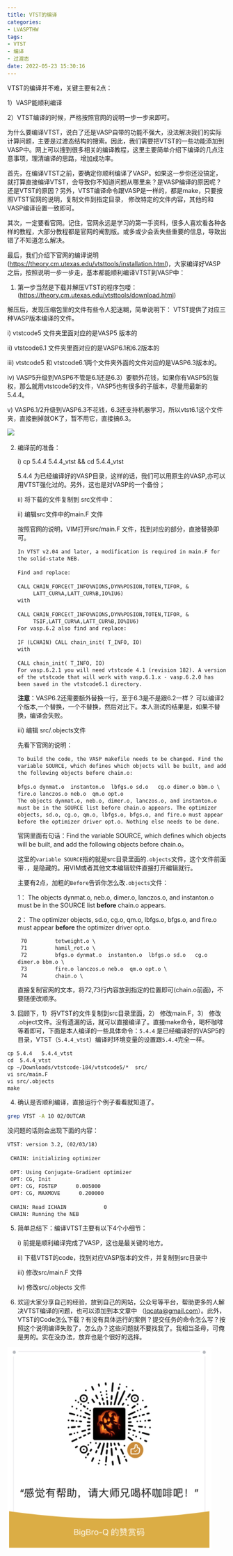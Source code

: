 ```yaml
---
title: VTST的编译
categories: 
- LVASPTHW
tags: 
- VTST
- 编译
- 过渡态
date: 2022-05-23 15:30:16
---
```


VTST的编译并不难，关键主要有2点：

1）VASP能顺利编译

2）VTST编译的时候，严格按照官网的说明一步一步来即可。


为什么要编译VTST，说白了还是VASP自带的功能不强大，没法解决我们的实际计算问题，主要是过渡态结构的搜索。因此，我们需要把VTST的一些功能添加到VASP中。网上可以搜到很多相关的编译教程，这里主要简单介绍下编译的几点注意事项，理清编译的思路，增加成功率。

首先，在编译VTST之前，要确定你顺利编译了VASP。如果这一步你还没搞定，就打算直接编译VTST，会导致你不知道问题从哪里来？是VASP编译的原因呢？还是VTST的原因？另外，VTST编译命令跟VASP是一样的，都是make，只要按照VTST官网的说明，复制文件到指定目录， 修改特定的文件内容，其他的和VASP编译设置一致即可。

其次，一定要看官网。记住，官网永远是学习的第一手资料，很多人喜欢看各种各样的教程，大部分教程都是官网的阉割版。或多或少会丢失些重要的信息，导致出错了不知道怎么解决。

最后，我们介绍下官网的编译说明 (https://theory.cm.utexas.edu/vtsttools/installation.html)，大家编译好VASP之后，按照说明一步一步走，基本都能顺利编译VTST到VASP中：

1. 第一步当然是下载并解压VTST的程序包喽：(https://theory.cm.utexas.edu/vtsttools/download.html)

解压后，发现压缩包里的文件有些令人犯迷糊，简单说明下： VTST提供了对应三种VASP版本编译的文件。

i)  vtstcode5 文件夹里面对应的是VASP5 版本的

ii) vtstcode6.1 文件夹里面对应的是VASP6.1和6.2版本的

iii) vtstcode5 和 vtstcode6.1两个文件夹外面的文件对应的是VASP6.3版本的。

iv) VASP5升级到VASP6不管是6.1还是6.3）要额外花钱，如果你有VASP5的版权，那么就用vtstcode5的文件，VASP5也有很多的子版本，尽量用最新的5.4.4。

v)  VASP6.1/2升级到VASP6.3不花钱，6.3还支持机器学习，所以vtst6.1这个文件夹，直接删掉就OK了，暂不用它，直接搞6.3。

![](/Users/qli/Desktop/A31.png)


2) 编译前的准备：

   i) cp 5.4.4   5.4.4_vtst   && cd  5.4.4_vtst  

   5.4.4 为已经编译好的VASP目录，这样的话，我们可以用原生的VASP,亦可以用VTST强化过的。另外，这也是对VASP的一个备份；

   ii) 将下载的文件复制到 src文件中： 

   ii) 编辑src文件中的main.F 文件

   按照官网的说明，VIM打开src/main.F 文件，找到对应的部分，直接替换即可。 

   

   ```
   In VTST v2.04 and later, a modification is required in main.F for the solid-state NEB.
   
   Find and replace:
   
   CALL CHAIN_FORCE(T_INFO%NIONS,DYN%POSION,TOTEN,TIFOR, &
        LATT_CUR%A,LATT_CUR%B,IO%IU6)
   with
   
   CALL CHAIN_FORCE(T_INFO%NIONS,DYN%POSION,TOTEN,TIFOR, &
        TSIF,LATT_CUR%A,LATT_CUR%B,IO%IU6)
   For vasp.6.2 also find and replace:
   
   IF (LCHAIN) CALL chain_init( T_INFO, IO)
   with
   
   CALL chain_init( T_INFO, IO)
   For vasp.6.2.1 you will need vtstcode 4.1 (revision 182). A version of the vtstcode that will work with vasp.6.1.x - vasp.6.2.0 has been saved in the vtstcode6.1 directory.
   ```

   **注意**：VASP6.2还需要额外替换一行，至于6.3是不是跟6.2一样？ 可以编译2个版本,一个替换，一个不替换，然后对比下。本人测试的结果是，如果不替换，编译会失败。

   
   iii) 编辑 src/.objects文件

   先看下官网的说明：

   ```
   To build the code, the VASP makefile needs to be changed. Find the variable SOURCE, which defines which objects will be built, and add the following objects before chain.o:
   
   bfgs.o dynmat.o  instanton.o  lbfgs.o sd.o   cg.o dimer.o bbm.o \
   fire.o lanczos.o neb.o  qm.o opt.o
   The objects dynmat.o, neb.o, dimer.o, lanczos.o, and instanton.o must be in the SOURCE list before chain.o appears. The optimizer objects, sd.o, cg.o, qm.o, lbfgs.o, bfgs.o, and fire.o must appear before the optimizer driver opt.o. Nothing else needs to be done. 
   ```

   官网里面有句话：Find the variable SOURCE, which defines which objects will be built, and add the following objects before chain.o。

   这里的`variable SOURCE`指的就是src目录里面的`.objects`文件，这个文件前面带`.`，是隐藏的。用VIM或者其他文本编辑软件直接打开编辑就行。

   主要有2点，加粗的`Before`告诉你怎么改`.objects`文件：

   1： The objects dynmat.o, neb.o, dimer.o, lanczos.o, and instanton.o must be in the SOURCE list **before** chain.o appears. 

   2： The optimizer objects, sd.o, cg.o, qm.o, lbfgs.o, bfgs.o, and fire.o must appear **before** the optimizer driver opt.o. 

   ```
    70         tetweight.o \
    71         hamil_rot.o \
    72         bfgs.o dynmat.o  instanton.o  lbfgs.o sd.o   cg.o dimer.o bbm.o \
    73         fire.o lanczos.o neb.o  qm.o opt.o \
    74         chain.o \
   ```

   直接复制官网的文本，将72,73行内容放到指定的位置即可(chain.o前面)，不要随便改顺序。

3) 回顾下，1）将VTST的文件复制到src目录里面，2） 修改main.F，3） 修改 .object文件。没有遗漏的话，就可以直接编译了。直接make命令，喝杯咖啡等着即可，下面是本人编译的一些具体命令：`5.4.4` 是已经编译好的VASP5的目录，VTST（`5.4.4_vtst`）编译时环境变量的设置跟`5.4.4`完全一样。

```
cp 5.4.4   5.4.4_vtst  
cd  5.4.4_vtst  
cp ~/Downloads/vtstcode-184/vtstcode5/*  src/
vi src/main.F
vi src/.objects
make 
```

4. 确认是否顺利编译，直接运行个例子看看就知道了。

```bash
grep VTST -A 10 02/OUTCAR
```

没问题的话则会出现下面的内容：

```
VTST: version 3.2, (02/03/18)

 CHAIN: initializing optimizer
 
 OPT: Using Conjugate-Gradient optimizer
 OPT: CG, Init
 OPT: CG, FDSTEP      0.005000
 OPT: CG, MAXMOVE      0.200000
 
 CHAIN: Read ICHAIN            0
 CHAIN: Running the NEB
```



5. 简单总结下：编译VTST主要有以下4个小细节：

   i) 前提是顺利编译完成了VASP，这也是最关键的地方。

   ii) 下载VTST的code，找到对应VASP版本的文件，并复制到src目录中

   iii) 修改src/main.F 文件

   iv) 修改src/.objects 文件

6. 欢迎大家分享自己的经验，放到自己的网站，公众号等平台，帮助更多的人解决VTST编译的问题，也可以添加到本文章中 （lqcata@gmail.com）。此外，VTST的Code怎么下载？有没有具体运行的案例？提交任务的命令怎么写？按照这个说明编译失败了，怎么办？这些问题就不要找我了。我相当圣母，可俺是男的。实在没办法，放弃也是个很好的选择。



![](A30/qrcode.png)
